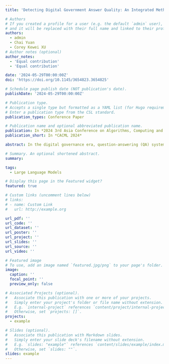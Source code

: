 ```yaml
---
title: 'Detecting Digital Government Answer Quality: An Integrated Method Based on Large Language Models and Machine Learning Models'

# Authors
# If you created a profile for a user (e.g. the default `admin` user), write the username (folder name) here
# and it will be replaced with their full name and linked to their profile.
authors:
  - admin
  - Chai Yuan
  - Corey Kewei XU
# Author notes (optional)
author_notes:
  - 'Equal contribution'
  - 'Equal contribution'

date: '2024-05-29T00:00:00Z'
doi: 'https://doi.org/10.1145/3654823.3654825'

# Schedule page publish date (NOT publication's date).
publishDate: '2024-05-29T00:00:00Z'

# Publication type.
# Accepts a single type but formatted as a YAML list (for Hugo requirements).
# Enter a publication type from the CSL standard.
publication_types: Conference Paper

# Publication name and optional abbreviated publication name.
publication: In *2024 3rd Asia Conference on Algorithms, Computing and Machine Learning*
publication_short: In *CACML 2024*

abstract: In the digital governance era, question-answering (QA) systems are critical in efficiently answering citizens’ different questions. Answer quality from these QA systems remarkably influences citizens’ satisfaction and trust in the government. However, there is a lack of research in detecting answer quality for the QA systems. Nowadays, leveraging the capabilities of large language models (LLMs) in digital governance shows great potential to fill in this research gap. LLMs perform well in understanding unstructured text and show better performance in text classification tasks. Despite their powerful abilities, existing LLMs are limited in understanding complicated text attributes such as quality. This study proposes an answer quality detection method for digital government QA systems, combining the strengths of LLMs and machine learning (ML). Instead of asking for a direct rating of abstract attributes, we used an established metric to guide LLMs in several comprehensible dimensions and then used ML models to learn the relationship between these dimensions and the overall quality. Our approach harnesses LLMs’ proficiency in understanding unstructured text and ML models’ capability in detecting and classifying structural matrix data. Positioned as a pre-filter in QA systems, this method aims to classify whether the answers meet the criteria for high quality as citizens’ expectations. Ultimately, this method efficiently selects high-quality answers for the final output, prompting reevaluation and refinement of low-quality answers. This, in turn, improves the service level of digital governments, fostering citizens’ satisfaction and trust in the government.

# Summary. An optional shortened abstract.
summary: 

tags:
  - Large Language Models

# Display this page in the Featured widget?
featured: true

# Custom links (uncomment lines below)
# links:
# - name: Custom Link
#   url: http://example.org

url_pdf: ''
url_code: ''
url_dataset: ''
url_poster: ''
url_project: ''
url_slides: ''
url_source: ''
url_video: ''

# Featured image
# To use, add an image named `featured.jpg/png` to your page's folder.
image:
  caption: ''
  focal_point: ''
  preview_only: false

# Associated Projects (optional).
#   Associate this publication with one or more of your projects.
#   Simply enter your project's folder or file name without extension.
#   E.g. `internal-project` references `content/project/internal-project/index.md`.
#   Otherwise, set `projects: []`.
projects:
  - example

# Slides (optional).
#   Associate this publication with Markdown slides.
#   Simply enter your slide deck's filename without extension.
#   E.g. `slides: "example"` references `content/slides/example/index.md`.
#   Otherwise, set `slides: ""`.
slides: example
---
```






